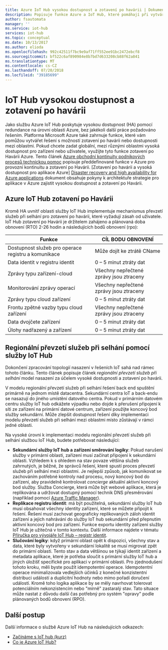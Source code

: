 ```yaml
---
title: Azure IoT Hub vysokou dostupnost a zotavení po havárii | Dokumentace Microsoftu
description: Popisuje funkce Azure a IoT Hub, které pomáhají při vytváření vysoce dostupných řešení Azure IoT s po havárii funkcím pro obnovení.
author: fsautomata
manager: ''
ms.service: iot-hub
services: iot-hub
ms.topic: conceptual
ms.date: 10/13/2017
ms.author: elioda
ms.openlocfilehash: 992c42511f7bc9e9af71ff552ee91bc2472ebcf8
ms.sourcegitcommit: bf522c6af890984e8b7bd7d633208cb88f62a841
ms.translationtype: MT
ms.contentlocale: cs-CZ
ms.lasthandoff: 07/20/2018
ms.locfileid: "39185699"
---
```

# <a name="iot-hub-high-availability-and-disaster-recovery"></a>IoT Hub vysokou dostupnost a zotavení po havárii
Jako službu Azure IoT Hub poskytuje vysokou dostupnost (HA) pomocí redundance na úrovni oblasti Azure, bez jakékoli další práce požadováno řešením. Platforma Microsoft Azure také zahrnuje funkce, které vám pomůžou vytvářet řešení s možností zotavení po havárii nebo dostupnosti mezi oblastmi. Pokud chcete zadat globální, mezi různými oblastmi vysoká dostupnost pro zařízení nebo uživatele, využijte tyto funkce zotavení po Havárii Azure. Tento článek [Azure obchodní kontinuity podnikových procesů technickou pomoc](../resiliency/resiliency-technical-guidance.md) popisuje předdefinované funkce v Azure pro provozní kontinuitu a zotavení po Havárii. [Zotavení po havárii a vysoká dostupnost pro aplikace Azure] [ Disaster recovery and high availability for Azure applications] dokument obsahuje pokyny k architektuře strategie pro aplikace v Azure zajistit vysokou dostupnost a zotavení po Havárii.

## <a name="azure-iot-hub-dr"></a>Azure IoT Hub zotavení po Havárii
Kromě HA uvnitř oblasti služby IoT Hub implementuje mechanismus převzetí služeb při selhání pro zotavení po havárii, které vyžadují zásah od uživatele. IoT Hub zotavení po Havárii je držitelem zahájeno a plánovaná doba obnovení (RTO) 2-26 hodin a následujících bodů obnovení (rpo):

| Funkce | CÍL BODU OBNOVENÍ |
| --- | --- |
| Dostupnost služeb pro operace registru a komunikace |Může dojít ke ztrátě CName |
| Data identit v registru identit |0 – 5 minut ztráty dat |
| Zprávy typu zařízení-cloud |Všechny nepřečtené zprávy jsou ztraceny |
| Monitorování zprávy operací |Všechny nepřečtené zprávy jsou ztraceny |
| Zprávy typu cloud zařízení |0 – 5 minut ztráty dat |
| Frontu zpětné vazby typu cloud zařízení |Všechny nepřečtené zprávy jsou ztraceny |
| Data dvojčete zařízení |0 – 5 minut ztráty dat |
| Úlohy nadřazený a zařízení |0 – 5 minut ztráty dat |

## <a name="regional-failover-with-iot-hub"></a>Regionální převzetí služeb při selhání pomocí služby IoT Hub
Dokončení zpracování topologií nasazení v řešeních IoT sahá nad rámec tohoto článku. Tento článek popisuje článek *regionální převzetí služeb při selhání* model nasazení za účelem vysoké dostupnosti a zotavení po havárii.

V modelu regionální převzetí služeb při selhání řešení back end spuštění primárně na jednom místě datacentra. Sekundární centra IoT a back-endu se nasazují do jiného umístění datového centra. Pokud v primárním datovém centru služby IoT hub odkážete výpadku nebo dojde k přerušení připojení k síti ze zařízení na primární datové centrum, zařízení použijte koncový bod služby sekundární. Může zlepšit dostupnost řešení díky implementaci modelu převzetí služeb při selhání mezi oblastmi místo zůstávají v rámci jedné oblasti. 

Na vysoké úrovni k implementaci modelu regionální převzetí služeb při selhání službou IoT Hub, budete potřebovat následující:

* **Sekundární služby IoT hub a zařízení směrování logiky**: Pokud narušení služby v primární oblasti, zařízení musí začínat připojení k sekundární oblasti. Vzhledem k s ohledem na stav povaze většina služeb zahrnutých, je běžné, že správců řešení, které spustí proces převzetí služeb při selhání mezi oblastmi. Je nejlepší způsob, jak komunikovat se zachováním potřebné kontroly nad procesu, nový koncový bod do zařízení, aby pravidelně kontrolovat *concierge* aktuální aktivní koncový bod služby. Služba Concierge, která může být webové aplikace, která je replikována a udržovat dostupný pomocí technik DNS přesměrování (například pomocí [Azure Traffic Manager][Azure Traffic Manager]).
* **Replikace registru identit**: má být použitelná, sekundární služby IoT hub musí obsahovat všechny identity zařízení, které se můžete připojit k řešení. Řešení musí zachovat geograficky replikovaných záloh identit zařízení a jejich nahrávání do služby IoT hub sekundární před přepnutím aktivní koncový bod pro zařízení. Funkce exportu identity zařízení služby IoT Hub je užitečná v tomto kontextu. Další informace najdete v tématu [Příručka pro vývojáře IoT Hub – registr identit][IoT Hub developer guide - identity registry].
* **Slučování logiky**: když primární oblast opět k dispozici, všechny stav a data, které byly vytvořeny v sekundární lokalitě se musí migrovat zpět do primární oblasti. Tento stav a data většinou se týkají identit zařízení a metadata aplikace, které je potřeba sloučit s primární služby IoT hub a jiných úložišť specifické pro aplikaci v primární oblasti. Pro zjednodušení tohoto kroku, měli byste použít idempotentní operace. Idempotentní operace minimalizovala vedlejších účinků z konečné konzistentní distribuci událostí a duplicitní hodnoty nebo mimo pořadí doručení událostí. Kromě toho logika aplikace by se měly navrhovat tolerovat potenciálním nekonzistencím nebo "mírně" zastaralý stav. Tato situace může nastat z důvodu další čas potřebný pro systém "opravy" podle plánovaných bodů obnovení (RPO).

## <a name="next-steps"></a>Další postup
Další informace o službě Azure IoT Hub na následujících odkazech:

* [Začínáme s IoT hub (kurz)][lnk-get-started]
* [Co je Azure IoT Hub?][What is Azure IoT Hub?]

[Disaster recovery and high availability for Azure applications]: ../resiliency/resiliency-disaster-recovery-high-availability-azure-applications.md
[Azure Business Continuity Technical Guidance]: https://azure.microsoft.com/documentation/articles/resiliency-technical-guidance/
[Azure Traffic Manager]: https://azure.microsoft.com/documentation/services/traffic-manager/
[IoT Hub developer guide - identity registry]: iot-hub-devguide-identity-registry.md

[lnk-get-started]: quickstart-send-telemetry-dotnet.md
[What is Azure IoT Hub?]: about-iot-hub.md
